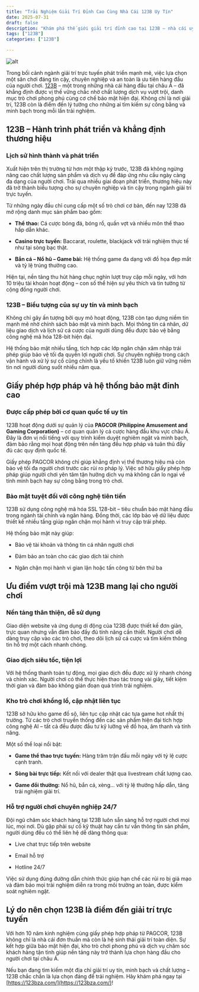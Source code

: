 ```yaml
---
title: "Trải Nghiệm Giải Trí Đỉnh Cao Cùng Nhà Cái 123B Uy Tín"
date: 2025-07-31
draft: false
description: "Khám phá thế giới giải trí đỉnh cao tại 123B – nhà cái uy tín hàng đầu châu Á với kho trò chơi phong phú, bảo mật an toàn, hỗ trợ tận tâm."
tags: ["123B"]
categories: ["123B"]

---
```

![alt](https://res.cloudinary.com/dfvo4jdsw/image/upload/v1753959646/Banner_123b_yldefh.webp)


Trong bối cảnh ngành giải trí trực tuyến phát triển mạnh mẽ, việc lựa chọn một sân chơi đáng tin cậy, chuyên nghiệp và an toàn là ưu tiên hàng đầu của người chơi. [123B](https://123bza.com/) – một trong những nhà cái hàng đầu tại châu Á – đã khẳng định được vị thế vững chắc nhờ chất lượng dịch vụ vượt trội, danh mục trò chơi phong phú cùng cơ chế bảo mật hiện đại. Không chỉ là nơi giải trí, 123B còn là điểm đến lý tưởng cho những ai tìm kiếm sự công bằng và minh bạch trong mỗi lần trải nghiệm.

## 123B – Hành trình phát triển và khẳng định thương hiệu

### Lịch sử hình thành và phát triển


Xuất hiện trên thị trường từ hơn một thập kỷ trước, 123B đã không ngừng nâng cao chất lượng sản phẩm và dịch vụ để đáp ứng nhu cầu ngày càng đa dạng của người chơi. Trải qua nhiều giai đoạn phát triển, thương hiệu này đã trở thành biểu tượng cho sự chuyên nghiệp và tin cậy trong ngành giải trí trực tuyến.

Từ những ngày đầu chỉ cung cấp một số trò chơi cơ bản, đến nay 123B đã mở rộng danh mục sản phẩm bao gồm:

*   **Thể thao:** Cá cược bóng đá, bóng rổ, quần vợt và nhiều môn thể thao hấp dẫn khác.
    
*   **Casino trực tuyến:** Baccarat, roulette, blackjack với trải nghiệm thực tế như tại sòng bạc thật.
    
*   **Bắn cá – Nổ hũ – Game bài:** Hệ thống game đa dạng với đồ họa đẹp mắt và tỷ lệ trúng thưởng cao.
    

Hiện tại, nền tảng thu hút hàng chục nghìn lượt truy cập mỗi ngày, với hơn 10 triệu tài khoản hoạt động – con số thể hiện sự yêu thích và tin tưởng từ cộng đồng người chơi.

### 123B – Biểu tượng của sự uy tín và minh bạch

Không chỉ gây ấn tượng bởi quy mô hoạt động, 123B còn tạo dựng niềm tin mạnh mẽ nhờ chính sách bảo mật và minh bạch. Mọi thông tin cá nhân, dữ liệu giao dịch và lịch sử cá cược của người dùng đều được bảo vệ bằng công nghệ mã hóa 128-bit hiện đại.

Hệ thống bảo mật nhiều tầng, tích hợp các lớp ngăn chặn xâm nhập trái phép giúp bảo vệ tối đa quyền lợi người chơi. Sự chuyên nghiệp trong cách vận hành và xử lý sự cố cũng chính là yếu tố khiến 123B luôn giữ vững niềm tin nơi người dùng suốt nhiều năm qua.

## Giấy phép hợp pháp và hệ thống bảo mật đỉnh cao

### Được cấp phép bởi cơ quan quốc tế uy tín

123B hoạt động dưới sự quản lý của **PAGCOR (Philippine Amusement and Gaming Corporation)** – cơ quan quản lý cá cược hàng đầu khu vực châu Á. Đây là đơn vị nổi tiếng với quy trình kiểm duyệt nghiêm ngặt và minh bạch, đảm bảo rằng mọi hoạt động trên nền tảng đều hợp pháp và tuân thủ đầy đủ các quy định quốc tế.

Giấy phép PAGCOR không chỉ giúp khẳng định vị thế thương hiệu mà còn bảo vệ tối đa người chơi trước các rủi ro pháp lý. Việc sở hữu giấy phép hợp pháp giúp người chơi yên tâm tận hưởng dịch vụ mà không cần lo ngại về tính minh bạch hay sự công bằng trong trò chơi.

### Bảo mật tuyệt đối với công nghệ tiên tiến

123B sử dụng công nghệ mã hóa SSL 128-bit – tiêu chuẩn bảo mật hàng đầu trong ngành tài chính và ngân hàng. Đồng thời, các lớp bảo vệ dữ liệu được thiết kế nhiều tầng giúp ngăn chặn mọi hành vi truy cập trái phép.

Hệ thống bảo mật này giúp:

*   Bảo vệ tài khoản và thông tin cá nhân người chơi
    
*   Đảm bảo an toàn cho các giao dịch tài chính
    
*   Ngăn chặn mọi hành vi gian lận hoặc tấn công từ bên thứ ba
    

## Ưu điểm vượt trội mà 123B mang lại cho người chơi

### Nền tảng thân thiện, dễ sử dụng

Giao diện website và ứng dụng di động của 123B được thiết kế đơn giản, trực quan nhưng vẫn đảm bảo đầy đủ tính năng cần thiết. Người chơi dễ dàng truy cập vào các trò chơi, theo dõi lịch sử cá cược và tìm kiếm thông tin hỗ trợ một cách nhanh chóng.

### Giao dịch siêu tốc, tiện lợi

Với hệ thống thanh toán tự động, mọi giao dịch đều được xử lý nhanh chóng và chính xác. Người chơi có thể thực hiện thao tác trong vài giây, tiết kiệm thời gian và đảm bảo không gián đoạn quá trình trải nghiệm.

### Kho trò chơi khổng lồ, cập nhật liên tục

123B sở hữu kho game đồ sộ, liên tục cập nhật các tựa game hot nhất thị trường. Từ các trò chơi truyền thống đến các sản phẩm hiện đại tích hợp công nghệ AI – tất cả đều được đầu tư kỹ lưỡng về đồ họa, âm thanh và tính năng.

Một số thể loại nổi bật:

*   **Game thể thao trực tuyến:** Hàng trăm trận đấu mỗi ngày với tỷ lệ cược cạnh tranh.
    
*   **Sòng bài trực tiếp:** Kết nối với dealer thật qua livestream chất lượng cao.
    
*   **Game đổi thưởng:** Nổ hũ, bắn cá, xèng... với tỷ lệ thưởng hấp dẫn, tăng trải nghiệm giải trí.
    

### Hỗ trợ người chơi chuyên nghiệp 24/7

Đội ngũ chăm sóc khách hàng tại 123B luôn sẵn sàng hỗ trợ người chơi mọi lúc, mọi nơi. Dù gặp phải sự cố kỹ thuật hay cần tư vấn thông tin sản phẩm, người dùng đều có thể liên hệ dễ dàng thông qua:

*   Live chat trực tiếp trên website
    
*   Email hỗ trợ
    
*   Hotline 24/7

Việc sử dụng đúng đường dẫn chính thức giúp hạn chế các rủi ro bị giả mạo và đảm bảo mọi trải nghiệm diễn ra trong môi trường an toàn, được kiểm soát nghiêm ngặt.

## Lý do nên chọn 123B là điểm đến giải trí trực tuyến

Với hơn 10 năm kinh nghiệm cùng giấy phép hợp pháp từ PAGCOR, 123B không chỉ là nhà cái đơn thuần mà còn là hệ sinh thái giải trí toàn diện. Sự kết hợp giữa bảo mật hiện đại, kho trò chơi phong phú và dịch vụ chăm sóc khách hàng tận tình giúp nền tảng này trở thành lựa chọn hàng đầu cho người chơi tại châu Á.

Nếu bạn đang tìm kiếm một địa chỉ giải trí uy tín, minh bạch và chất lượng – 123B chắc chắn là lựa chọn đáng để trải nghiệm. Hãy khám phá ngay tại [https://123bza.com/](https://123bza.com/)!